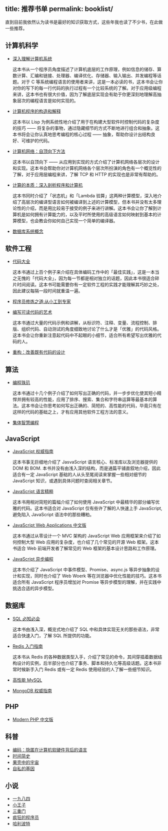 title: 推荐书单
permalink: booklist/
---

直到目前我依然认为读书是最好的知识获取方式，这些年我也读了不少书，在此做一些推荐。

## 计算机科学

* <a href="http://www.amazon.cn/gp/product/B004BJ18KM/ref=as_li_qf_sp_asin_tl?ie=UTF8&camp=536&creative=3200&creativeASIN=B004BJ18KM&linkCode=as2&tag=jysperm07-23">深入理解计算机系统</a>

    这本书从一个程序员角度描述了计算机底层的工作原理，例如信息的储存、算数计算、汇编和链接、处理器、编译优化、存储器、输入输出、并发编程等话题。对于 C 等系统编程语言的使用者来讲，这是一本必读的书，这本书会让你对你的写下的每一行代码的执行过程有一个比较系统的了解。对于应用级编程来讲，这本书也有很大价值，因为了解底层实现会有助于你更深刻地理解高抽象层次的编程语言是如何实现的。

* <a href="http://www.amazon.cn/gp/product/B0011AP7RY/ref=as_li_tf_tl?ie=UTF8&camp=536&creative=3200&creativeASIN=B0011AP7RY&linkCode=as2&tag=jysperm07-23">计算机程序的构造和解释</a>

    这本书以 Lisp 为例系统性地介绍了用于在构建大型软件时控制代码的复杂度的技巧 —— 将复杂的事物，通过隐藏细节的方式不断地进行组合和抽象。这本书将会让你认真地思考编程的核心过程 —— 抽象，帮助你设计出结构良好、可维护的代码。

* <a  href="http://www.amazon.cn/gp/product/B00OB1AODW/ref=as_li_ss_tl?ie=UTF8&camp=536&creative=3132&creativeASIN=B00OB1AODW&linkCode=as2&tag=jysperm07-23">计算机网络：自顶向下方法</a>

    这本书以自顶向下 —— 从应用到实现的方式介绍了计算机网络各层次的设计和实现。这本书会帮助你对计算机网络各个层次所扮演的角色有一个概览性的了解，对于应用层编程来讲，了解 TCP 和 HTTP 的实现也是非常有帮助的。

* <a rel="nofollow" href="http://www.amazon.cn/gp/product/B00PG0MM3C/ref=as_li_ss_tl?ie=UTF8&camp=536&creative=3132&creativeASIN=B00PG0MM3C&linkCode=as2&tag=jysperm07-23">计算的本质：深入剖析程序和计算机</a>

    这本书同时介绍了「状态机」和「Lambda 验算」这两种计算模型，深入地介绍了高层次的编译型语言如何被编译到上述的计算模型，但本书并没有太多理论性的介绍，而是用比较易于接受的例子来进行讲解。这本书会让你了解到计算机是如何拥有计算能力的，以及平时所使用的高级语言如何映射到基本的计算模型，也会教会你如何自己实现一个简单的编译器。

* <a href="http://www.amazon.cn/gp/product/B007KYSEZC/ref=as_li_ss_tl?ie=UTF8&camp=536&creative=3132&creativeASIN=B007KYSEZC&linkCode=as2&tag=jysperm07-23">数据库系统概念</a>

## 软件工程

* <a href="http://www.amazon.cn/gp/product/B0061XKRXA/ref=as_li_ss_tl?ie=UTF8&camp=536&creative=3132&creativeASIN=B0061XKRXA&linkCode=as2&tag=jysperm07-23">代码大全</a>

    这本书通过上百个例子来介绍在具体编码工作中的「最佳实践」，这是一本当之无愧的「代码大全」，因为每一节都是相对独立的话题，因此本书很适合碎片时间阅读。这本书可能需要你有一定软件工程的实践才能理解其巧妙之处，因此建议每隔一段时间就重温一遍。

* <a href="http://www.amazon.cn/gp/product/B004GV08CY/ref=as_li_ss_tl?ie=UTF8&camp=536&creative=3132&creativeASIN=B004GV08CY&linkCode=as2&tag=jysperm07-23">程序员修炼之道:从小工到专家</a>

* <a href="http://www.amazon.cn/gp/product/B008B4DTG4/ref=as_li_tf_tl?ie=UTF8&camp=536&creative=3200&creativeASIN=B008B4DTG4&linkCode=as2&tag=jysperm07-23">编写可读代码的艺术</a>

    这本书通过大量的代码示例和讲解，从标识符、注释、变量、流程控制、排版、组织代码、自动测试的角度细致地讨论了什么才是「优雅」的代码风格。这本书会让你重新注意起代码中不起眼的小细节，适合所有希望写出优雅的代码的人。

* <a href="http://www.amazon.cn/gp/product/B003BY6PLK/ref=as_li_tf_tl?ie=UTF8&camp=536&creative=3200&creativeASIN=B003BY6PLK&linkCode=as2&tag=jysperm07-23">重构：改善既有代码的设计</a>


## 算法

* <a href="http://www.amazon.cn/gp/product/B00SFZH0DC/ref=as_li_ss_tl?ie=UTF8&camp=536&creative=3132&creativeASIN=B00SFZH0DC&linkCode=as2&tag=jysperm07-23">编程珠玑</a>

    这本书通过十几个例子介绍了如何写出正确的代码，并一步步优化使其短小精悍并拥有较高的性能，应用了排序、搜索、集合和字符串运算等最基本的算法。这本书会让你思考如何写出正确的、简短的、高性能的代码，毕竟只有在这样的代码的基础之上，才有应用其他软件工程方法的意义。

* <a href="http://www.amazon.cn/gp/product/B00UI93JD8/ref=as_li_ss_tl?ie=UTF8&camp=536&creative=3132&creativeASIN=B00UI93JD8&linkCode=as2&tag=jysperm07-23">集体智慧编程</a>

## JavaScript

* <a href="http://www.amazon.cn/gp/product/B007VISQ1Y/ref=as_li_ss_tl?ie=UTF8&camp=536&creative=3132&creativeASIN=B007VISQ1Y&linkCode=as2&tag=jysperm07-23">JavaScript 权威指南 </a>

    这本书事无巨细地介绍了 JasvaScript 语言核心、标准库以及浏览器提供的 DOM 和 BOM. 本书并没有由浅入深的结构，而是通篇平铺直叙地介绍，因此适合有一定 JavaScript 基础的人从头至尾阅读来掌握一些相对细节的 JavaScript 知识，或遇到具体问题时查阅相关章节。

* <a href="http://www.amazon.cn/gp/product/B0097CON2S/ref=as_li_tf_tl?ie=UTF8&camp=536&creative=3200&creativeASIN=B0097CON2S&linkCode=as2&tag=jysperm07-23">JavaScript 语言精粹</a>

    这本书用相对简短的篇幅介绍了如何使用 JavaScript 中最精华的部分编写优雅的代码。这本书适合对 JavaScript 仅有些许了解的人快速上手 JavaScript, 避免陷入 JavaScript 语法中的那些糟粕。

* <a href="http://www.amazon.cn/gp/product/B0082226FU/ref=as_li_ss_tl?ie=UTF8&camp=536&creative=3132&creativeASIN=B0082226FU&linkCode=as2&tag=jysperm07-23">JavaScript Web Applications 中文版</a>

    这本书通过从零设计一个 MVC 架构的 JavaScript Web 应用框架来介绍了如何控制大型 Web 应用的复杂度，也介绍了几个常见的开源 Web 框架。这本书适合 Web 前端开发者了解常见的 Web 框架的基本设计思路和工作原理。

* <a href="http://www.amazon.cn/gp/product/B00CYM0Z8Y/ref=as_li_ss_tl?ie=UTF8&camp=536&creative=3132&creativeASIN=B00CYM0Z8Y&linkCode=as2&tag=jysperm07-23">JavaScript 异步编程</a>

    这本书介绍了 JavaScript 中事件模型、Promise、async.js 等异步抽象的设计和实现，同时也介绍了 Web Woerk 等在浏览器中优化性能的技巧。这本书适合所有 JavaScript 程序员增加对 Promise 等异步模型的理解，并在实践中挑选合适的异步模型。

## 数据库

* <a href="http://www.amazon.cn/gp/product/B00COG3W58/ref=as_li_ss_tl?ie=UTF8&camp=536&creative=3132&creativeASIN=B00COG3W58&linkCode=as2&tag=jysperm07-23">SQL 必知必会</a>

    这本书由浅入深，概览式地介绍了 SQL 中和具体实现无关的那些语法，非常适合快速入门，了解 SQL 所提供的功能。

* <a href="http://www.amazon.cn/gp/product/B00X65PE3E/ref=as_li_ss_tl?ie=UTF8&camp=536&creative=3132&creativeASIN=B00X65PE3E&linkCode=as2&tag=jysperm07-23">Redis 入门指南</a>

    这本书从 Redis 的各种数据类型入手，介绍了常见的命令，其间穿插着数据结构设计的实例，后半部分也介绍了事务、脚本和持久化等高级话题。这本书非常时候新手入门 Redis 或有一定 Redis 使用经验的人了解一些细节知识。

* <a href="http://www.amazon.cn/gp/product/B00C1W58DE/ref=as_li_ss_tl?ie=UTF8&camp=536&creative=3132&creativeASIN=B00C1W58DE&linkCode=as2&tag=jysperm07-23">高性能 MySQL</a>
* <a href="http://www.amazon.cn/gp/product/B00HLX035Q/ref=as_li_ss_tl?ie=UTF8&camp=536&creative=3132&creativeASIN=B00HLX035Q&linkCode=as2&tag=jysperm07-23">MongoDB 权威指南</a>

## PHP

* <a href="http://www.amazon.cn/gp/product/B016MGW5G2/ref=as_li_ss_tl?ie=UTF8&camp=536&creative=3132&creativeASIN=B016MGW5G2&linkCode=as2&tag=jysperm07-23">Modern PHP 中文版</a>

## 科普

* <a href="http://www.amazon.cn/gp/product/B009RSXIB4/ref=as_li_tf_tl?ie=UTF8&camp=536&creative=3200&creativeASIN=B009RSXIB4&linkCode=as2&tag=jysperm07-23">编码：隐匿在计算机软硬件背后的语言</a>
* <a href="http://www.amazon.cn/gp/product/B00116OR88/ref=as_li_tf_tl?ie=UTF8&camp=536&creative=3200&creativeASIN=B00116OR88&linkCode=as2&tag=jysperm07-23">时间简史</a>
* <a href="http://www.amazon.cn/gp/product/B00116OSKK/ref=as_li_tf_tl?ie=UTF8&camp=536&creative=3200&creativeASIN=B00116OSKK&linkCode=as2&tag=jysperm07-23">果壳中的宇宙</a>
* <a href="http://www.amazon.cn/gp/product/B008MIGAI8/ref=as_li_ss_tl?ie=UTF8&camp=536&creative=3132&creativeASIN=B008MIGAI8&linkCode=as2&tag=jysperm07-23">自私的基因</a>

## 小说

* <a href="http://www.amazon.cn/gp/product/B0099MU5JQ/ref=as_li_ss_tl?ie=UTF8&camp=536&creative=3132&creativeASIN=B0099MU5JQ&linkCode=as2&tag=jysperm07-23">一九八四</a>
* <a href="http://www.amazon.cn/gp/product/B00ANFMU8W/ref=as_li_tf_tl?ie=UTF8&camp=536&creative=3200&creativeASIN=B00ANFMU8W&linkCode=as2&tag=jysperm07-23">小王子</a>
* <a href="http://www.amazon.cn/gp/product/B0011C5FC4/ref=as_li_tf_tl?ie=UTF8&camp=536&creative=3200&creativeASIN=B0011C5FC4&linkCode=as2&tag=jysperm07-23">三重门</a>
* <a href="http://www.amazon.cn/gp/product/B008QM2476/ref=as_li_tf_tl?ie=UTF8&camp=536&creative=3200&creativeASIN=B008QM2476&linkCode=as2&tag=jysperm07-23">疯狂的程序员</a>
* <a href="http://www.amazon.cn/gp/product/B00C4R4J5O/ref=as_li_tf_tl?ie=UTF8&camp=536&creative=3200&creativeASIN=B00C4R4J5O&linkCode=as2&tag=jysperm07-23">哈利波特</a>
